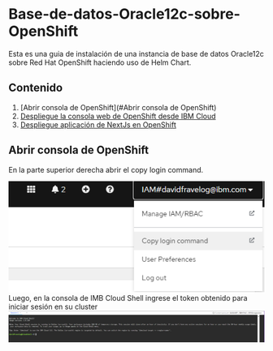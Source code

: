 # Base-de-datos-Oracle12c-sobre-OpenShift
Esta es una guia de instalación de una instancia de base de datos Oracle12c sobre Red Hat OpenShift haciendo uso de Helm Chart.
## Contenido
1. [Abrir consola de OpenShift](#Abrir consola de OpenShift)
2. [Despliegue la consola web de OpenShift desde IBM Cloud](#despliegue_la_consola_web_de_openshift_desde_ibm_cloud)
3. [Despliegue aplicación de NextJs en OpenShift](#despliegue_aplicacion_de_nextjs_en_openshift)
## Abrir consola de OpenShift 
En la parte superior derecha abrir el copy login command. 
<div align="center"><img width="800" src="img/Copy.png"></div>
Luego, en  la consola de IMB Cloud Shell ingrese el token obtenido para iniciar sesión en su cluster 
<div align="center"><img width="800" src="img/Cloud.png"></div>

